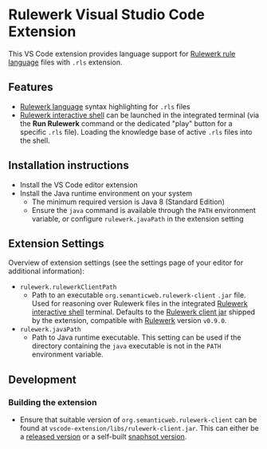 # Rulewerk Visual Studio Code Extension

This VS Code extension provides language support for [Rulewerk rule language](https://github.com/knowsys/rulewerk/wiki#rulewerk-rule-language) files with `.rls` extension.

## Features

-   [Rulewerk language](https://github.com/knowsys/rulewerk/wiki/Rule-syntax-grammar) syntax highlighting for `.rls` files
-   [Rulewerk interactive shell](https://github.com/knowsys/rulewerk/wiki/Standalone-client/#rulewerk-interactive-shell) can be launched in the integrated terminal (via the **Run Rulewerk** command or the dedicated "play" button for a specific `.rls` file). Loading the knowledge base of active `.rls` files into the shell.

## Installation instructions

-   Install the VS Code editor extension
-   Install the Java runtime environment on your system
    -   The minimum required version is Java 8 (Standard Edition)
    -   Ensure the `java` command is available through the `PATH` environment variable, or configure `rulewerk.javaPath` in the extension setting

## Extension Settings

Overview of extension settings (see the settings page of your editor for additional information):

-   `rulewerk.rulewerkClientPath`
    -   Path to an executable `org.semanticweb.rulewerk-client` `.jar` file. Used for reasoning over Rulewerk files in the integrated [Rulewerk interactive shell](https://github.com/knowsys/rulewerk/wiki/Standalone-client/#rulewerk-interactive-shell) terminal. Defaults to the [Rulewerk client jar](https://github.com/knowsys/rulewerk/releases/download/v0.9.0/rulewerk-client-0.9.0.jar) shipped by the extension, compatible with [Rulewerk](https://github.com/knowsys/rulewerk) version `v0.9.0`.
-   `rulewerk.javaPath`
    -   Path to Java runtime executable. This setting can be used if the directory containing the `java` executable is not in the `PATH` environment variable.

## Development

### Building the extension

-   Ensure that suitable version of `org.semanticweb.rulewerk-client` can be found at `vscode-extension/libs/rulewerk-client.jar`. This can either be a [released version](https://github.com/knowsys/rulewerk/releases) or a self-built [snaphsot version](https://github.com/knowsys/rulewerk/wiki/Standalone-client#compilation).
